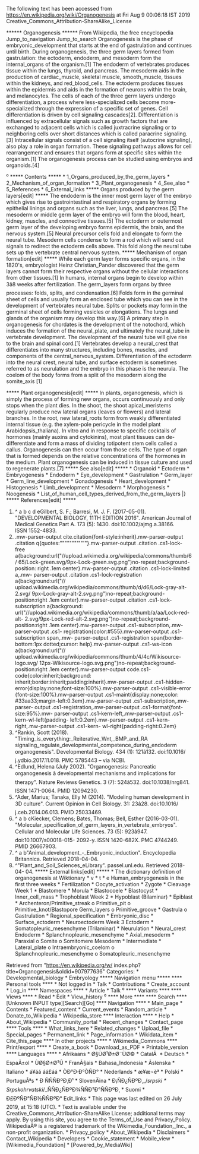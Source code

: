 The following text has been accessed from https://en.wikipedia.org/wiki/Organogenesis at Fri Aug 9 00:06:18 IST 2019
Creative_Commons_Attribution-ShareAlike_License




















****** Organogenesis ******
From Wikipedia, the free encyclopedia
Jump_to_navigation Jump_to_search
Organogenesis is the phase of embryonic_development that starts at the end of
gastrulation and continues until birth. During organogenesis, the three germ
layers formed from gastrulation: the ectoderm, endoderm, and mesoderm form the
internal_organs of the organism.[1]
The endoderm of vertebrates produces tissue within the lungs, thyroid, and
pancreas. The mesoderm aids in the production of cardiac_muscle, skeletal
muscle, smooth_muscle, tissues within the kidneys, and red_blood_cells. The
ectoderm produces tissues within the epidermis and aids in the formation of
neurons within the brain, and melanocytes.
The cells of each of the three germ layers undergo differentiation, a process
where less-specialized cells become more-specialized through the expression of
a specific set of genes. Cell differentiation is driven by cell signaling
cascades[2]. Differentiation is influenced by extracellular signals such as
growth factors that are exchanged to adjacent cells which is called juxtracrine
signaling or to neighboring cells over short distances which is called
paracrine signaling.[3] Intracellular signals consist of a cell signaling
itself (autocrine signaling), also play a role in organ formation. These
signaling pathways allows for cell rearrangement and ensures that organs form
at specific sites within the organism.[1] The organogenesis process can be
studied using embryos and organoids.[4]

⁰
***** Contents *****
    * 1_Organs_produced_by_the_germ_layers
    * 2_Mechanism_of_organ_formation
    * 3_Plant_organogenesis
    * 4_See_also
    * 5_References
    * 6_External_links
***** Organs produced by the germ layers[edit] *****
The endoderm is the inner most germ layer of the embryo which gives rise to
gastrointestinal and respiratory organs by forming epithelial linings and
organs such as the liver, lungs, and pancreas.[5] The mesoderm or middle germ
layer of the embryo will form the blood, heart, kidney, muscles, and connective
tissues.[5] The ectoderm or outermost germ layer of the developing embryo forms
epidermis, the brain, and the nervous system.[5]
Neural precursor cells fold and elongate to form the neural tube. Mesoderm
cells condense to form a rod which will send out signals to redirect the
ectoderm cells above. This fold along the neural tube sets up the vertebrate
central nervous system.
***** Mechanism of organ formation[edit] *****
While each germ layer forms specific organs, in the 1820's, embryologist Heinz
Christian_Pander discovered that the germ layers cannot form their respective
organs without the cellular interactions from other tissues.[1] In humans,
internal organs begin to develop within 3â8 weeks after fertilization. The
germ_layers form organs by three processes: folds, splits, and condensation.[6]
Folds form in the germinal sheet of cells and usually form an enclosed tube
which you can see in the development of vertebrates neural tube. Splits or
pockets may form in the germinal sheet of cells forming vesicles or
elongations. The lungs and glands of the organism may develop this way.[6]
A primary step in organogenesis for chordates is the development of the
notochord, which induces the formation of the neural_plate, and ultimately the
neural_tube in vertebrate development. The development of the neural tube will
give rise to the brain and spinal cord.[1] Vertebrates develop a neural_crest
that differentiates into many structures, including bones, muscles, and
components of the central_nervous_system. Differentiation of the ectoderm into
the neural crest, neural tube, and surface ectoderm is sometimes referred to as
neurulation and the embryo in this phase is the neurula. The coelom of the body
forms from a split of the mesoderm along the somite_axis [1]


***** Plant organogenesis[edit] *****
In plants, organogenesis, which is simply the process of forming new organs,
occurs continuously and only stops when the plant dies. In the shoot, the shoot
apical_meristems regularly produce new lateral organs (leaves or flowers) and
lateral branches. In the root, new lateral_roots form from weakly
differentiated internal tissue (e.g. the xylem-pole pericycle in the model
plant Arabidopsis_thaliana). In vitro and in response to specific cocktails of
hormones (mainly auxins and cytokinins), most plant tissues can de-
differentiate and form a mass of dividing totipotent stem cells called a
callus. Organogenesis can then occur from those cells. The type of organ that
is formed depends on the relative concentrations of the hormones in the medium.
Plant organogenesis can be induced in tissue culture and used to regenerate
plants.[7]
***** See also[edit] *****
    * Organoid
    * Ectoderm
    * Embryogenesis
    * Endoderm
    * Eye_development
    * Gastrulation
    * Germ_layer
    * Germ_line_development
    * Gonadogenesis
    * Heart_development
    * Histogenesis
    * Limb_development
    * Mesoderm
    * Morphogenesis
    * Noogenesis
    * List_of_human_cell_types_derived_from_the_germ_layers
|}
***** References[edit] *****
   1. ^ a b c d eGilbert, S. F.; Barresi, M. J. F. (2017-05-01). "DEVELOPMENTAL
      BIOLOGY, 11TH EDITION 2016". American Journal of Medical Genetics Part A.
      173 (5): 1430. doi:10.1002/ajmg.a.38166. ISSN 1552-4833.
   2. .mw-parser-output cite.citation{font-style:inherit}.mw-parser-output
      .citation q{quotes:"\"""\"""'""'"}.mw-parser-output .citation .cs1-lock-
      free a{background:url("//upload.wikimedia.org/wikipedia/commons/thumb/6/
      65/Lock-green.svg/9px-Lock-green.svg.png")no-repeat;background-position:
      right .1em center}.mw-parser-output .citation .cs1-lock-limited a,.mw-
      parser-output .citation .cs1-lock-registration a{background:url("//
      upload.wikimedia.org/wikipedia/commons/thumb/d/d6/Lock-gray-alt-2.svg/
      9px-Lock-gray-alt-2.svg.png")no-repeat;background-position:right .1em
      center}.mw-parser-output .citation .cs1-lock-subscription a{background:
      url("//upload.wikimedia.org/wikipedia/commons/thumb/a/aa/Lock-red-alt-
      2.svg/9px-Lock-red-alt-2.svg.png")no-repeat;background-position:right
      .1em center}.mw-parser-output .cs1-subscription,.mw-parser-output .cs1-
      registration{color:#555}.mw-parser-output .cs1-subscription span,.mw-
      parser-output .cs1-registration span{border-bottom:1px dotted;cursor:
      help}.mw-parser-output .cs1-ws-icon a{background:url("//
      upload.wikimedia.org/wikipedia/commons/thumb/4/4c/Wikisource-logo.svg/
      12px-Wikisource-logo.svg.png")no-repeat;background-position:right .1em
      center}.mw-parser-output code.cs1-code{color:inherit;background:
      inherit;border:inherit;padding:inherit}.mw-parser-output .cs1-hidden-
      error{display:none;font-size:100%}.mw-parser-output .cs1-visible-error
      {font-size:100%}.mw-parser-output .cs1-maint{display:none;color:
      #33aa33;margin-left:0.3em}.mw-parser-output .cs1-subscription,.mw-parser-
      output .cs1-registration,.mw-parser-output .cs1-format{font-size:95%}.mw-
      parser-output .cs1-kern-left,.mw-parser-output .cs1-kern-wl-left{padding-
      left:0.2em}.mw-parser-output .cs1-kern-right,.mw-parser-output .cs1-kern-
      wl-right{padding-right:0.2em}
   3. ^Rankin, Scott (2018). "Timing_is_everything:_Reiterative_Wnt,_BMP_and_RA
      signaling_regulate_developmental_competence_during_endoderm
      organogenesis". Developmental Biology. 434 (1): 121â132. doi:10.1016/
      j.ydbio.2017.11.018. PMC 5785443 – via NCBI.
   4. ^Edlund, Helena (July 2002). "Organogenesis: Pancreatic organogenesis â
      developmental mechanisms and implications for therapy". Nature Reviews
      Genetics. 3 (7): 524â532. doi:10.1038/nrg841. ISSN 1471-0064.
      PMID 12094230.
   5. ^Ader, Marius; Tanaka, Elly M (2014). "Modeling human development in 3D
      culture". Current Opinion in Cell Biology. 31: 23â28. doi:10.1016/
      j.ceb.2014.06.013. PMID 25033469.
   6. ^ a b cKiecker, Clemens; Bates, Thomas; Bell, Esther (2016-03-01).
      "Molecular_specification_of_germ_layers_in_vertebrate_embryos". Cellular
      and Molecular Life Sciences. 73 (5): 923â947. doi:10.1007/s00018-015-
      2092-y. ISSN 1420-682X. PMC 4744249. PMID 26667903.
   7. ^ a b"Animal_development_-_Embryonic_induction". Encyclopedia Britannica.
      Retrieved 2018-04-04.
   8. ^"Plant_and_Soil_Sciences_eLibrary". passel.unl.edu. Retrieved 2018-04-
      04.
***** External links[edit] *****
    *  The dictionary definition of organogenesis at Wiktionary
    * v
    * t
    * e
Human_embryogenesis in the first three weeks
                 * Fertilization
                 * Oocyte_activation
                 * Zygote
                 * Cleavage
Week 1           * Blastomere
                 * Morula
                 * Blastocoele
                 * Blastocyst
                 * Inner_cell_mass
                 * Trophoblast
Week 2           * Hypoblast
(Bilaminar)      * Epiblast
                             * Archenteron/Primitive_streak
                                   o Primitive_pit
                                   o Primitive_knot/Blastopore
             Germ_layers           o Primitive_groove
                             * Gastrula
                                   o Gastrulation
                             * Regional_specification
                             * Embryonic_disc
                             * Surface_ectoderm
                             * Neuroectoderm
Week 3       Ectoderm        * Somatopleuric_mesenchyme
(Trilaminar)                 * Neurulation
                             * Neural_crest
             Endoderm        * Splanchnopleuric_mesenchyme
                             * Axial_mesoderm
                             * Paraxial
                                   o Somite
                                   o Somitomere
             Mesoderm        * Intermediate
                             * Lateral_plate
                                   o Intraembryonic_coelom
                                   o Splanchnopleuric_mesenchyme
                                   o Somatopleuric_mesenchyme

Retrieved from "https://en.wikipedia.org/w/
index.php?title=Organogenesis&oldid=907977636"
Categories:
    * Developmental_biology
    * Embryology
***** Navigation menu *****
**** Personal tools ****
    * Not logged in
    * Talk
    * Contributions
    * Create_account
    * Log_in
**** Namespaces ****
    * Article
    * Talk
⁰
**** Variants ****
**** Views ****
    * Read
    * Edit
    * View_history
⁰
**** More ****
**** Search ****
[Unknown INPUT type][Search][Go]
**** Navigation ****
    * Main_page
    * Contents
    * Featured_content
    * Current_events
    * Random_article
    * Donate_to_Wikipedia
    * Wikipedia_store
**** Interaction ****
    * Help
    * About_Wikipedia
    * Community_portal
    * Recent_changes
    * Contact_page
**** Tools ****
    * What_links_here
    * Related_changes
    * Upload_file
    * Special_pages
    * Permanent_link
    * Page_information
    * Wikidata_item
    * Cite_this_page
**** In other projects ****
    * Wikimedia_Commons
**** Print/export ****
    * Create_a_book
    * Download_as_PDF
    * Printable_version
**** Languages ****
    * Afrikaans
    * Ø§ÙØ¹Ø±Ø¨ÙØ©
    * CatalÃ 
    * Deutsch
    * EspaÃ±ol
    * ÙØ§Ø±Ø³Û
    * FranÃ§ais
    * Bahasa_Indonesia
    * Ãslenska
    * Italiano
    * á¥áá áá£áá
    * ÒÐ°Ð·Ð°ÒÑÐ°
    * Nederlands
    * æ¥æ¬èª
    * Polski
    * PortuguÃªs
    * Ð ÑÑÑÐºÐ¸Ð¹
    * SlovenÄina
    * Ð¡ÑÐ¿ÑÐºÐ¸_/_srpski
    * Srpskohrvatski_/_ÑÑÐ¿ÑÐºÐ¾ÑÑÐ²Ð°ÑÑÐºÐ¸
    * Suomi
    * Ð£ÐºÑÐ°ÑÐ½ÑÑÐºÐ°
Edit_links
    * This page was last edited on 26 July 2019, at 15:18 (UTC).
    * Text is available under the Creative_Commons_Attribution-ShareAlike
      License; additional terms may apply. By using this site, you agree to the
      Terms_of_Use and Privacy_Policy. WikipediaÂ® is a registered trademark of
      the Wikimedia_Foundation,_Inc., a non-profit organization.
    * Privacy_policy
    * About_Wikipedia
    * Disclaimers
    * Contact_Wikipedia
    * Developers
    * Cookie_statement
    * Mobile_view
    * [Wikimedia_Foundation]
    * [Powered_by_MediaWiki]
